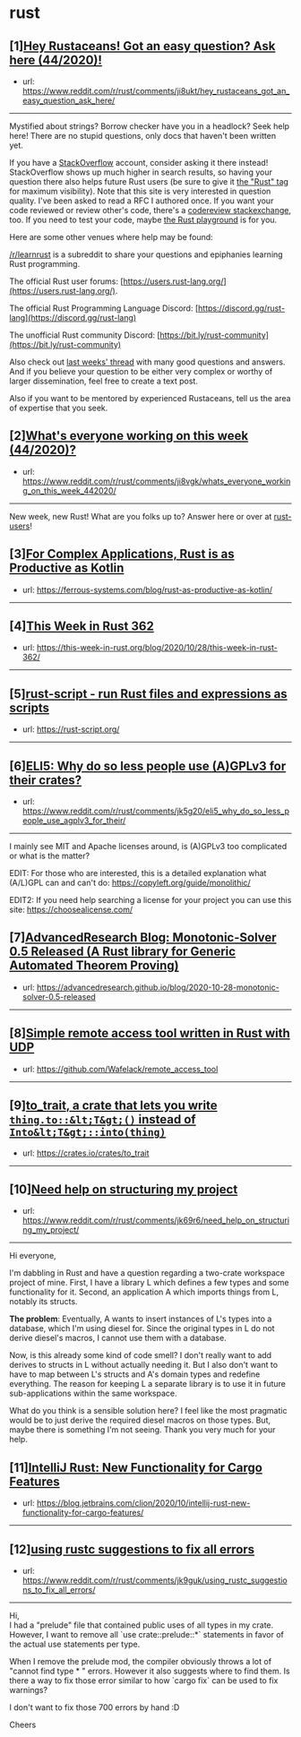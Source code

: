 # rust
## [1][Hey Rustaceans! Got an easy question? Ask here (44/2020)!](https://www.reddit.com/r/rust/comments/ji8ukt/hey_rustaceans_got_an_easy_question_ask_here/)
- url: https://www.reddit.com/r/rust/comments/ji8ukt/hey_rustaceans_got_an_easy_question_ask_here/
---
Mystified about strings? Borrow checker have you in a headlock? Seek help here! There are no stupid questions, only docs that haven't been written yet.

If you have a [StackOverflow](http://stackoverflow.com/) account, consider asking it there instead! StackOverflow shows up much higher in search results, so having your question there also helps future Rust users (be sure to give it [the "Rust" tag](http://stackoverflow.com/questions/tagged/rust) for maximum visibility). Note that this site is very interested in question quality. I've been asked to read a RFC I authored once. If you want your code reviewed or review other's code, there's a [codereview stackexchange](https://codereview.stackexchange.com/questions/tagged/rust), too. If you need to test your code, maybe [the Rust playground](https://play.rust-lang.org) is for you.

Here are some other venues where help may be found:

[/r/learnrust](https://www.reddit.com/r/learnrust) is a subreddit to share your questions and epiphanies learning Rust programming.

The official Rust user forums: [https://users.rust-lang.org/](https://users.rust-lang.org/).

The official Rust Programming Language Discord: [https://discord.gg/rust-lang](https://discord.gg/rust-lang)

The unofficial Rust community Discord: [https://bit.ly/rust-community](https://bit.ly/rust-community)

Also check out [last weeks' thread](https://reddit.com/r/rust/comments/jdwuis/hey_rustaceans_got_an_easy_question_ask_here/) with many good questions and answers. And if you believe your question to be either very complex or worthy of larger dissemination, feel free to create a text post.

Also if you want to be mentored by experienced Rustaceans, tell us the area of expertise that you seek.
## [2][What's everyone working on this week (44/2020)?](https://www.reddit.com/r/rust/comments/ji8vgk/whats_everyone_working_on_this_week_442020/)
- url: https://www.reddit.com/r/rust/comments/ji8vgk/whats_everyone_working_on_this_week_442020/
---
New week, new Rust! What are you folks up to? Answer here or over at [rust-users](https://users.rust-lang.org/t/whats-everyone-working-on-this-week-44-2020/50643?u=llogiq)!
## [3][For Complex Applications, Rust is as Productive as Kotlin](https://www.reddit.com/r/rust/comments/jk8648/for_complex_applications_rust_is_as_productive_as/)
- url: https://ferrous-systems.com/blog/rust-as-productive-as-kotlin/
---

## [4][This Week in Rust 362](https://www.reddit.com/r/rust/comments/jk35ha/this_week_in_rust_362/)
- url: https://this-week-in-rust.org/blog/2020/10/28/this-week-in-rust-362/
---

## [5][rust-script - run Rust files and expressions as scripts](https://www.reddit.com/r/rust/comments/jjnyv1/rustscript_run_rust_files_and_expressions_as/)
- url: https://rust-script.org/
---

## [6][ELI5: Why do so less people use (A)GPLv3 for their crates?](https://www.reddit.com/r/rust/comments/jk5g20/eli5_why_do_so_less_people_use_agplv3_for_their/)
- url: https://www.reddit.com/r/rust/comments/jk5g20/eli5_why_do_so_less_people_use_agplv3_for_their/
---
I mainly see MIT and Apache licenses around, is (A)GPLv3 too complicated or what is the matter?

EDIT: For those who are interested, this is a detailed explanation what (A/L)GPL can and can't do: https://copyleft.org/guide/monolithic/

EDIT2: If you need help searching a license for your project you can use this site: https://choosealicense.com/
## [7][AdvancedResearch Blog: Monotonic-Solver 0.5 Released (A Rust library for Generic Automated Theorem Proving)](https://www.reddit.com/r/rust/comments/jjxye8/advancedresearch_blog_monotonicsolver_05_released/)
- url: https://advancedresearch.github.io/blog/2020-10-28-monotonic-solver-0.5-released
---

## [8][Simple remote access tool written in Rust with UDP](https://www.reddit.com/r/rust/comments/jk8n9j/simple_remote_access_tool_written_in_rust_with_udp/)
- url: https://github.com/Wafelack/remote_access_tool
---

## [9][to_trait, a crate that lets you write `thing.to::&lt;T&gt;()` instead of `Into&lt;T&gt;::into(thing)`](https://www.reddit.com/r/rust/comments/jjsjsh/to_trait_a_crate_that_lets_you_write_thingtot/)
- url: https://crates.io/crates/to_trait
---

## [10][Need help on structuring my project](https://www.reddit.com/r/rust/comments/jk69r6/need_help_on_structuring_my_project/)
- url: https://www.reddit.com/r/rust/comments/jk69r6/need_help_on_structuring_my_project/
---
Hi everyone,

I'm dabbling in Rust and have a question regarding a two-crate workspace project of mine. First, I have a library L which defines a few types and some functionality for it. Second, an application A which imports things from L, notably its structs.

**The problem**: Eventually, A wants to insert instances of L's types into a database, which I'm using diesel for. Since the original types in L do not derive diesel's macros, I cannot use them with a database.

Now, is this already some kind of code smell? I don't really want to add derives to structs in L without actually needing it. But I also don't want to have to map between L's structs and A's domain types and redefine everything. The reason for keeping L a separate library is to use it in future sub-applications within the same workspace.

What do you think is a sensible solution here? I feel like the most pragmatic would be to just derive the required diesel macros on those types. But, maybe there is something I'm not seeing. Thank you very much for your help.
## [11][IntelliJ Rust: New Functionality for Cargo Features](https://www.reddit.com/r/rust/comments/jka6bn/intellij_rust_new_functionality_for_cargo_features/)
- url: https://blog.jetbrains.com/clion/2020/10/intellij-rust-new-functionality-for-cargo-features/
---

## [12][using rustc suggestions to fix all errors](https://www.reddit.com/r/rust/comments/jk9guk/using_rustc_suggestions_to_fix_all_errors/)
- url: https://www.reddit.com/r/rust/comments/jk9guk/using_rustc_suggestions_to_fix_all_errors/
---
Hi,   
I had a "prelude" file that contained public uses of all types in my crate. However, I want to remove all \`use crate::prelude::\*\` statements in favor of the actual use statements per type.  


When I remove the prelude mod, the compiler obviously throws a lot of "cannot find type \* " errors. However it also suggests where to find them. Is there a way to fix those error similar to how \`cargo fix\` can be used to fix warnings?  


I don't want to fix those 700 errors by hand :D  


Cheers
